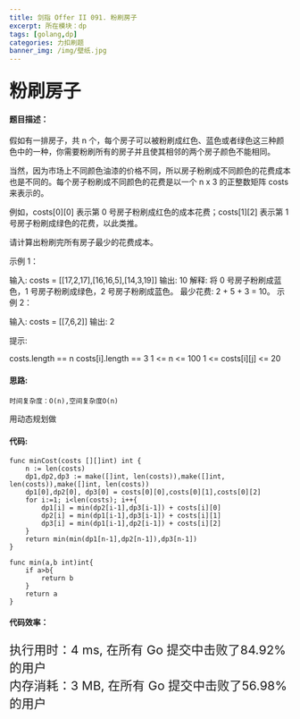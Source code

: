 ```yaml
---
title: 剑指 Offer II 091. 粉刷房子
excerpt: 所在模块：dp
tags: [golang,dp]
categories: 力扣刷题
banner_img: /img/壁纸.jpg
---
```


### <font size=6px>粉刷房子</font>

#### 题目描述：

假如有一排房子，共 n 个，每个房子可以被粉刷成红色、蓝色或者绿色这三种颜色中的一种，你需要粉刷所有的房子并且使其相邻的两个房子颜色不能相同。

当然，因为市场上不同颜色油漆的价格不同，所以房子粉刷成不同颜色的花费成本也是不同的。每个房子粉刷成不同颜色的花费是以一个 n x 3 的正整数矩阵 costs 来表示的。

例如，costs[0][0] 表示第 0 号房子粉刷成红色的成本花费；costs[1][2] 表示第 1 号房子粉刷成绿色的花费，以此类推。

请计算出粉刷完所有房子最少的花费成本。

 

示例 1：

输入: costs = [[17,2,17],[16,16,5],[14,3,19]]
输出: 10
解释: 将 0 号房子粉刷成蓝色，1 号房子粉刷成绿色，2 号房子粉刷成蓝色。
     最少花费: 2 + 5 + 3 = 10。
示例 2：

输入: costs = [[7,6,2]]
输出: 2


提示:

costs.length == n
costs[i].length == 3
1 <= n <= 100
1 <= costs[i][j] <= 20

#### 思路:

```
时间复杂度：O(n),空间复杂度O(n)
```

用动态规划做

#### 代码:

```golang
func minCost(costs [][]int) int {
    n := len(costs)
    dp1,dp2,dp3 := make([]int, len(costs)),make([]int, len(costs)),make([]int, len(costs))
    dp1[0],dp2[0], dp3[0] = costs[0][0],costs[0][1],costs[0][2]
    for i:=1; i<len(costs); i++{
        dp1[i] = min(dp2[i-1],dp3[i-1]) + costs[i][0]
        dp2[i] = min(dp1[i-1],dp3[i-1]) + costs[i][1]
        dp3[i] = min(dp1[i-1],dp2[i-1]) + costs[i][2]
    }
    return min(min(dp1[n-1],dp2[n-1]),dp3[n-1])
}

func min(a,b int)int{
    if a>b{
        return b
    }
    return a
}
```

#### 代码效率：

<p class="note note-primary"; style="font-size:22px">
   执行用时：4 ms, 在所有 Go 提交中击败了84.92%的用户<br>
   内存消耗：3 MB, 在所有 Go 提交中击败了56.98%的用户
</p>



